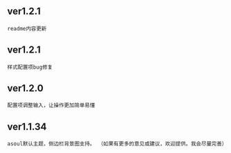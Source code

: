 ## ver1.2.1
    readme内容更新
## ver1.2.1
    样式配置项bug修复
## ver1.2.0
    配置项调整输入，让操作更加简单易懂
## ver1.1.34 
    asoul默认主题，侧边栏背景图支持。 （如果有更多的意见或建议，欢迎提供。我会尽量完善）
